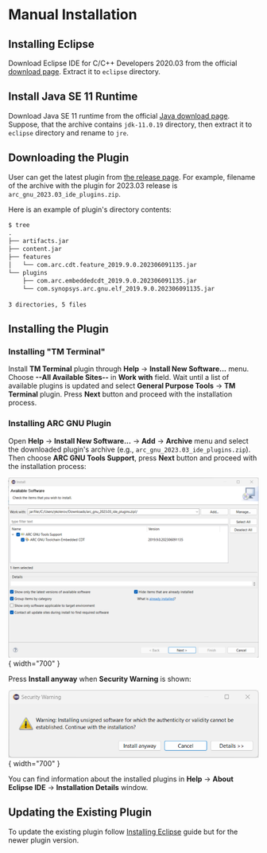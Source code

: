 # Manual Installation

## Installing Eclipse

Download Eclipse IDE for C/C++ Developers 2020.03 from the
official [download page](https://www.eclipse.org/downloads/packages/release/2020-03/r/eclipse-ide-cc-developers-includes-incubating-components). Extract it to
`eclipse` directory.

## Install Java SE 11 Runtime

Download Java SE 11 runtime from the official [Java download page](https://www.oracle.com/java/technologies/javase/jdk11-archive-downloads.html). Suppose, that the archive contains `jdk-11.0.19`
directory, then extract it to `eclipse` directory and rename to `jre`.

## Downloading the Plugin

User can get the latest plugin from [the release page](https://github.com/foss-for-synopsys-dwc-arc-processors/toolchain/releases/).
For example, filename of the archive with the plugin for 2023.03 release
is `arc_gnu_2023.03_ide_plugins.zip`.

Here is an example of plugin's directory contents:

```text
$ tree
.
├── artifacts.jar
├── content.jar
├── features
│   └── com.arc.cdt.feature_2019.9.0.202306091135.jar
└── plugins
    ├── com.arc.embeddedcdt_2019.9.0.202306091135.jar
    └── com.synopsys.arc.gnu.elf_2019.9.0.202306091135.jar

3 directories, 5 files
```

## Installing the Plugin

### Installing "TM Terminal"

Install **TM Terminal** plugin through **Help** → **Install New Software...** menu.
Choose **--All Available Sites--** in **Work with** field. Wait until a list of
available plugins is updated and select **General Purpose Tools** → **TM Terminal**
plugin. Press **Next** button and proceed with the installation process.

### Installing ARC GNU Plugin

Open **Help** → **Install New Software...** → **Add** → **Archive** menu
and select the downloaded plugin's archive (e.g., `arc_gnu_2023.03_ide_plugins.zip`).
Then choose **ARC GNU Tools Support**, press **Next** button and proceed with
the installation process:

![Choose Eclipse plugin](images/eclipse_plugin.png){ width="700" }

Press **Install anyway** when **Security Warning** is shown:

![Security Warning](images/warning.png){ width="700" }

You can find information about the installed plugins in
**Help** → **About Eclipse IDE** → **Installation Details** window.

## Updating the Existing Plugin

To update the existing plugin follow [Installing Eclipse](#installing-eclipse)
guide but for the newer plugin version.
